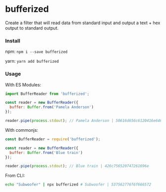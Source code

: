 # bufferized
Create a filter that will read data from standard input and output a text + hex output to standard output.

### Install
npm: `npm i --save bufferized`

yarn: `yarn add bufferized`

### Usage
With ES Modules:
```javascript
import BufferReader from 'bufferized';

const reader = new BufferReader({
  buffer: Buffer.from('Pamela Anderson')
});

reader.pipe(process.stdout); // Pamela Anderson | 50616d656c6120416e646572736f6e
```

With commonjs:
```javascript
const BufferReader = require('bufferized');

const reader = new BufferReader({
  buffer: Buffer.from('Blue train')
});

reader.pipe(process.stdout); // Blue train | 426c756520747261696e
```

From CLI:
```bash
echo "Subwoofer" | npx bufferized # Subwoofer | 537562776f6f666572
```